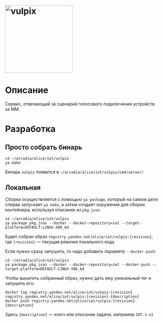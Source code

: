 # <img alt="vulpix" src="https://jing.yandex-team.ru/files/norchine/uhura_2020-08-25T04%3A11%3A34.522791.jpg" width="220" />

# Описание

Сервис, отвечающий за сценарий голосового подключения устройств за ММ. 

# Разработка

## Просто собрать бинарь

```(sh)
cd ~/arcadia/alice/iot/vulpix
ya make
```

Бинарь `vulpix` появится в `~/arcadia/alice/iot/vulpix/cmd/server/`

## Локальная

Сборка осуществляется с помощью `ya package`, который на самом деле сперва запускает `ya make`, а затем создает окружение для сборки контейнера, используя описание из `pkg.json`.
```(sh)
cd ~/arcadia/alice/iot/vulpix
ya package pkg.json --docker --docker-repository=iot --target-platform=DEFAULT-LINUX-X86_64
```
Будет собран образ `registry.yandex.net/alice/iot/vulpix:{revision}`, где `{revision}` — текущая ревизия локального кода

Если нужно сразу запушить, то надо добавить параметр `--docker-push`:
```
cd ~/arcadia/alice/iot/vulpix
ya package pkg.json --docker --docker-repository=iot --docker-push --target-platform=DEFAULT-LINUX-X86_64
```

Чтобы выкатить собранный образ, нужно дать ему уникальный тег и запушить его:
```(sh)
docker tag registry.yandex.net/alice/iot/vulpix:{revision} registry.yandex.net/alice/iot/vulpix:{revision}-{description}
docker push registry.yandex.net/alice/iot/vulpix:{revision}-{description}
```
Здесь `{description}` — ключ или описание задачи, например `IOT-1-v1`
